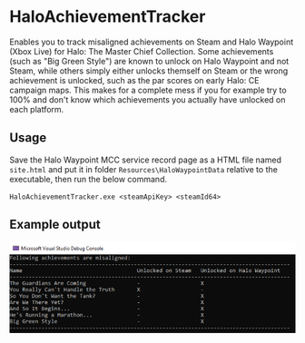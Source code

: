 # HaloAchievementTracker

Enables you to track misaligned achievements on Steam and Halo Waypoint (Xbox Live) for Halo: The Master Chief Collection. Some achievements (such as "Big Green Style") 
are known to unlock on Halo Waypoint and not Steam, while others simply either unlocks themself on Steam or the wrong achievement is unlocked, 
such as the par scores on early Halo: CE campaign maps. This makes for a complete mess if you for example try to 100% and don't know which achievements 
you actually have unlocked on each platform.

## Usage

Save the Halo Waypoint MCC service record page as a HTML file named ```site.html``` and put it in folder ```Resources\HaloWaypointData``` relative to the executable, 
then run the below command.

```
HaloAchievementTracker.exe <steamApiKey> <steamId64>
```

## Example output

![Example output](HaloAchievementTracker/Resources/Examples/example_output.png?raw=true "Title")
